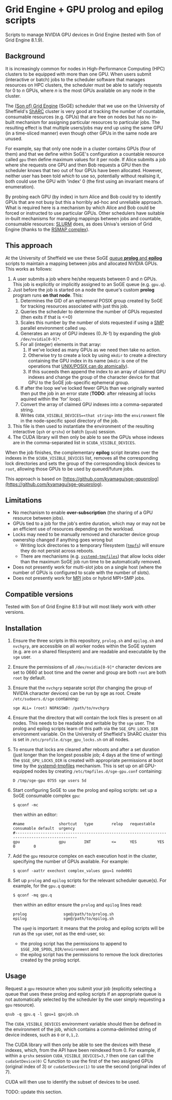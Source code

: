 Grid Engine + GPU prolog and epilog scripts
===========================================

Scripts to manage NVIDIA GPU devices in Grid Engine (tested with Son of Grid Engine 8.1.9).

Background
----------

It is increasingly common for nodes in High-Performance Computing (HPC) clusters to be equipped with more than one GPU. 
When users submit (interactive or batch) jobs to the scheduler software that manages resources on HPC clusters, 
the scheduler must be able to satisfy requests for 0 to $n$ GPUs, 
where $n$ is the most GPUs available on any node in the cluster. 

The [(Son of) Grid Engine](https://arc.liv.ac.uk/SGE/) (SoGE) scheduler 
that we use on the University of Sheffield's [ShARC](https://docs.hpc.sheffield.ac.uk/en/latest/sharc/index.html) cluster 
is very good at tracking the number of countable, consumable resources (e.g. GPUs) that are free on nodes 
but has no in-built mechanism for assigning particular resources to particular jobs. 
The resulting effect is that multiple users/jobs may end up using the same GPU (in a time-sliced manner) 
even though other GPUs in the same node are unused.

For example, say that only one node in a cluster contains GPUs (four of them) and 
that we define within SoGE's configuration a countable resource called `gpu` 
then define maximum values for it per node. 
If Alice submits a job where she requests one GPU 
and then Bob requests a GPU 
then the scheduler knows that two out of four GPUs have been allocated. 
However, neither user has been told _which_ to use 
so, potentially without realising it, both could use the GPU with 'index' 0 
(the first using an invariant means of enumeration).

By probing each GPU (by index) in turn Alice and Bob could try to identify GPUs that are not busy 
but this a horribly ad-hoc and unreliable approach. 
What is required here is a mechanism by which Alice and Bob could be forced or instructed to use particular GPUs. 
Other schedulers have suitable in-built mechanisms for managing mappings between jobs and countable, consumable resources: 
[SLURM][SLURM] does, 
as does Univa's version of Grid Engine (thanks to the [RSMAP complex][RSMAP]).

This approach
-------------

At the University of Sheffield we use these SoGE [queue **prolog** and **epilog**][sge_conf-man] scripts 
to maintain a mapping between jobs and allocated NVIDIA GPUs. 
This works as follows:

 1. A user submits a job where he/she requests between 0 and $n$ GPUs. 
    This job is explicitly or implicitly assigned to an SoGE queue (e.g. `gpu.q`).
 1. Just before the job is started on a node the queue's custom **prolog** program runs **on that node**. 
    This:
     1. Determines the GID of an ephemeral POSIX group created by SoGE for tracking resources associated with just this job.
     1. Queries the scheduler to determine the number of GPUs requested (then exits if that is <=0)
     1. Scales this number by the number of slots requested if using a [SMP][SMP] parallel environment called `smp`.
     1. Generates an array of GPU indexes (0..N-1) by expanding the glob `/dev/nvidia[0-9]*`.
     1. For all (integer) elements in that array: 
         1. If we've locked as many GPUs as we need then take no action.
         1. Otherwise try to create a lock by using `mkdir` to create a directory containing the GPU index in its name 
            (`mkdir` is one of the operations that [UNIX/POSIX can do atomically](https://rcrowley.org/2010/01/06/things-unix-can-do-atomically.html)).
         1. If this suceeds then append the index to an array of claimed GPU indexes 
            and change the group of the character device for that GPU to the SoGE job-specific ephemeral group.
     1. If after the loop we've locked fewer GPUs than we originally wanted 
        then put the job in an error state 
        (**TODO**: after releasing all locks aquired within the 'for' loop).
     1. Convert the array of claimed GPU indexes into a comma-separated string.
     1. Writes `CUDA_VISIBLE_DEVICES=<that string>` into the `environment` file 
        in the node-specific spool directory of the job.
 1. This file is then used to instantiate the environment of the resulting interactive (`qsh` or `qrshx`) or batch (`qsub`) session.
 1. The CUDA library will then only be able to see the GPUs whose indexes are in the comma-separated list in `$CUDA_VISIBLE_DEVICES`. 

When the job finishes, the complementary **epilog** script 
iterates over the indexes in the `$CUDA_VISIBLE_DEVICES` list, 
removes all the corresponding lock directories
and sets the group of the corresponding block devices to `root`,
allowing those  GPUs to be used by queued/future jobs.

This approach is based on [https://github.com/kyamagu/sge-gpuprolog](https://github.com/kyamagu/sge-gpuprolog).

Limitations
-----------

  * No mechanism to enable **over-subscription** (the sharing of a GPU resource between jobs).
  * GPUs tied to a job for the job's entire duration, 
    which may or may not be an efficient use of resources depending on the workload.
  * Locks may need to be manually removed and character device group ownership changed if anything goes wrong but
      * Writing lock directories to a temporary filesystem ([`tmpfs`][tmpfs]) 
        will ensure they do not persist across reboots.
      * There are mechanisms (e.g. [`systemd-tmpfiles`][systemd-tmpfiles]) 
        that allow locks older than the maximum SoGE job run time to be automatically removed.
  * Does not presently work for multi-slot jobs on a single host 
    (where the number of GPUs is configured to scale with the number of slots).
  * Does not presently work for [MPI][MPI] jobs or hybrid MPI+SMP jobs.

Compatible versions
-------------------

Tested with Son of Grid Engine 8.1.9 but will most likely work with other versions.

Installation
------------

 1. Ensure the three scripts in this repository, 
    `prolog.sh` and `epilog.sh` and `nvchgrp`,
    are accessible on all worker nodes within the SoGE system (e.g. are on a shared filesystem)
    and are readable and executable by the `sge` user. 

 1. Ensure the permissions of all `/dev/nvidia[0-9]*` character devices are set to 0660 at boot time
    and the owner and group are both `root` are both `root` by default.

 1. Ensure that the `nvchgrp` separate script (for changing the group of NVIDIA character devices) 
    can be run by sge as root.
    Create `/etc/sudoers.d/sge` containing:

    ```
    sge ALL= (root) NOPASSWD: /path/to/nvchgrp
    ```

 1. Ensure that the directory that will contain the lock files is present on all nodes. 
    This needs to be readable and writable by the `sge` user. 
    The prolog and epilog scripts learn of this path via the `SGE_GPU_LOCKS_DIR` environment variable. 
    On the University of Sheffield's ShARC cluster this is set in `/etc/profile.d/sge_gpu_locks.sh` on all nodes.

 1. To ensure that locks are cleared after reboots and after a set duration 
    (just longer than the longest possible job; 4 days at the time of writing) 
    the `$SGE_GPU_LOCKS_DIR` is created with appropriate permissions at boot time 
    by the [systemd-tmpfiles][systemd-tmpfiles] mechanism. 
    This is set up on all GPU-equipped nodes by creating `/etc/tmpfiles.d/sge-gpu.conf` containing:

    ```
    D /tmp/sge-gpu 0755 sge users 5d
    ```

 1. Start configuring SoGE to use the prolog and epilog scripts: set up a SoGE consumable complex `gpu`:

    ```
    $ qconf -mc
    ```

    then within an editor:

    ```
    #name               shortcut   type        relop   requestable consumable default  urgency
    #----------------------------------------------------------------------------------------------
    gpu                 gpu        INT         <=      YES         YES        0        0
    ```


 1. Add the `gpu` resource complex on each execution host in the cluster, 
    specifying the number of GPUs available. 
    For example:
    
    ```
    $ qconf -aattr exechost complex_values gpu=1 node001
    ```

 1. Set up `prolog` and `epilog` scripts for the relevant scheduler queue(s). 
    For example, for the `gpu.q` queue:
    
    ```
    $ qconf -mq gpu.q
    ```

    then within an editor ensure the `prolog` and `epilog` lines read:

    ```
    prolog                sge@/path/to/prolog.sh
    epilog                sge@/path/to/epilog.sh
    ```

    The `sge@` is important: it means that the prolog and epilog scripts will be run as the `sge` user, not as the end-user, so:

      * the prolog script has the permissions to append to `$SGE_JOB_SPOOL_DIR/environment` and
      * the epilog script has the permissions to remove the lock directories created by the prolog script.

Usage
-----

Request a `gpu` resource when you submit your job 
(explicitly selecting a queue that uses these prolog and epilog scripts 
 if an appropriate queue is not automatically selected by the scheduler by the user simply requesting a `gpu` resource).

```
qsub -q gpu.q -l gpu=1 gpujob.sh
```

The `CUDA_VISIBLE_DEVICES` environment variable should then be defined in the environment of the job, 
which contains a comma-delimited string of device indexes, such as `0` or `0,1,2`. 

The CUDA library will then only be able to see the devices with these indexes, 
which, from the API have been reindexed from 0. 
For example, if within a `qrshx` session `CUDA_VISIBLE_DEVICES=3,7` 
then one can call the `cudaSetDevice(0)` C function to use the first of the two assigned GPUs (original index of 3) 
or `cudaSetDevice(1)` to use the second (original index of 7).

CUDA will then use to identify the subset of devices to be used.

TODO: update this section.


[MPI]: https://en.wikipedia.org/wiki/Message_Passing_Interface
[RSMAP]: http://gridengine.eu/grid-engine-internals/102-univa-grid-engine-810-features-part-2-better-resource-management-with-the-rsmap-complex-2012-05-25
[SLURM]: https://slurm.schedmd.com/
[SMP]: https://en.wikipedia.org/wiki/Symmetric_multiprocessing
[sge_conf-man]: http://gridscheduler.sourceforge.net/htmlman/htmlman5/sge_conf.html
[systemd-tmpfiles]: https://www.freedesktop.org/software/systemd/man/systemd-tmpfiles.html
[tmpfs]: https://en.wikipedia.org/wiki/Tmpfs
